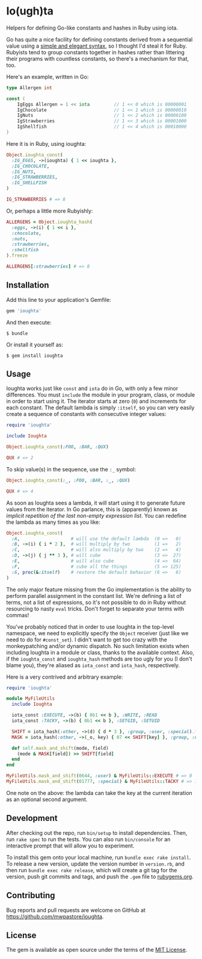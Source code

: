 # Io(ugh)ta

Helpers for defining Go-like constants and hashes in Ruby using iota.

Go has quite a nice facility for defining constants derived from a sequential
value using a [simple and elegant syntax][1], so I thought I'd steal it for
Ruby. Rubyists tend to group constants together in hashes rather than littering
their programs with countless constants, so there's a mechanism for that, too.

Here's an example, written in Go:

```go
type Allergen int

const (
    IgEggs Allergen = 1 << iota         // 1 << 0 which is 00000001
    IgChocolate                         // 1 << 1 which is 00000010
    IgNuts                              // 1 << 2 which is 00000100
    IgStrawberries                      // 1 << 3 which is 00001000
    IgShellfish                         // 1 << 4 which is 00010000
)
```

Here it is in Ruby, using ioughta:

```ruby
Object.ioughta_const(
  :IG_EGGS, ->(ioughta) { 1 << ioughta },
  :IG_CHOCOLATE,
  :IG_NUTS,
  :IG_STRAWBERRIES,
  :IG_SHELLFISH
)

IG_STRAWBERRIES # => 8
```

Or, perhaps a little more Rubyishly:

```ruby
ALLERGENS = Object.ioughta_hash(
  :eggs, ->(i) { 1 << i },
  :chocolate,
  :nuts,
  :strawberries,
  :shellfish
).freeze

ALLERGENS[:strawberries] # => 8
```

## Installation

Add this line to your application's Gemfile:

```ruby
gem 'ioughta'
```

And then execute:

    $ bundle

Or install it yourself as:

    $ gem install ioughta

## Usage

Ioughta works just like `const` and `iota` do in Go, with only a few minor
differences. You must `include` the module in your program, class, or module in
order to start using it. The iterator starts at zero (`0`) and increments for
each constant. The default lambda is simply `:itself`, so you can very easily
create a sequence of constants with consecutive integer values:

```ruby
require 'ioughta'

include Ioughta

Object.ioughta_const(:FOO, :BAR, :QUX)

QUX # => 2
```

To skip value(s) in the sequence, use the `:_` symbol:

```ruby
Object.ioughta_const(:_, :FOO, :BAR, :_, :QUX)

QUX # => 4
```

As soon as Ioughta sees a lambda, it will start using it to generate future
values from the iterator. In Go parlance, this is (apparently) known as
*implicit repetition of the last non-empty expression list*. You can redefine
the lambda as many times as you like:

```ruby
Object.ioughta_const(
  :A,                   # will use the default lambda  (0 =>   0)
  :B, ->(i) { i * 2 },  # will multiply by two         (1 =>   2)
  :C,                   # will also multiply by two    (2 =>   4)
  :D, ->(j) { j ** 3 }, # will cube                    (3 =>  27)
  :E,                   # will also cube               (4 =>  64)
  :F,                   # cube all the things          (5 => 125)
  :G, proc(&:itself)    # restore the default behavior (6 =>   6)
)
```

The only major feature missing from the Go implementation is the ability to
perform parallel assignment in the constant list. We're defining a list of
terms, not a list of expressions, so it's not possible to do in Ruby without
resourcing to nasty `eval` tricks. Don't forget to separate your terms with
commas!

You've probably noticed that in order to use Ioughta in the top-level
namespace, we need to explicitly specify the `Object` receiver (just like we
need to do for `#const_set`). I didn't want to get too crazy with the
monkeypatching and/or dynamic dispatch. No such limitation exists when
including Ioughta in a module or class, thanks to the available context. Also,
if the `ioughta_const` and `ioughta_hash` methods are too ugly for you (I don't
blame you), they're aliased as `iota_const` and `iota_hash`, respectively.

Here is a very contrived and arbitrary example:

```ruby
require 'ioughta'

module MyFileUtils
  include Ioughta

  iota_const :EXECUTE, ->(b) { 0b1 << b }, :WRITE, :READ
  iota_const :TACKY, ->(b) { 0b1 << b }, :SETGID, :SETUID

  SHIFT = iota_hash(:other, ->(d) { d * 3 }, :group, :user, :special).freeze
  MASK = iota_hash(:other, ->(_o, key) { 07 << SHIFT[key] }, :group, :user, :special).freeze

  def self.mask_and_shift(mode, field)
    (mode & MASK[field]) >> SHIFT[field]
  end
end

MyFileUtils.mask_and_shift(0644, :user) & MyFileUtils::EXECUTE # => 0
MyFileUtils.mask_and_shift(01777, :special) & MyFileUtils::TACKY # => 1
```

One note on the above: the lambda can take the key at the current iteration as
an optional second argument.

## Development

After checking out the repo, run `bin/setup` to install dependencies. Then, run
`rake spec` to run the tests. You can also run `bin/console` for an interactive
prompt that will allow you to experiment.

To install this gem onto your local machine, run `bundle exec rake install`. To
release a new version, update the version number in `version.rb`, and then run
`bundle exec rake release`, which will create a git tag for the version, push
git commits and tags, and push the `.gem` file to
[rubygems.org](https://rubygems.org).

## Contributing

Bug reports and pull requests are welcome on GitHub at
https://github.com/mwpastore/ioughta.

## License

The gem is available as open source under the terms of the [MIT
License](http://opensource.org/licenses/MIT).

[1]: https://splice.com/blog/iota-elegant-constants-golang/
